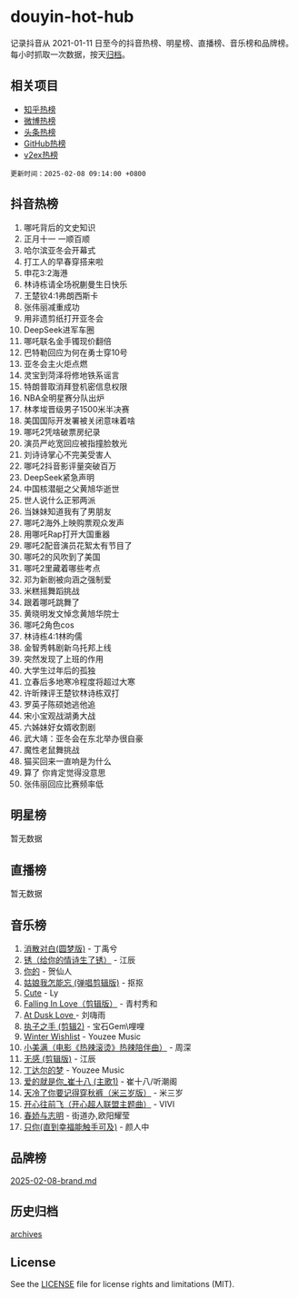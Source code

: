 # douyin-hot-hub

记录抖音从 2021-01-11 日至今的抖音热榜、明星榜、直播榜、音乐榜和品牌榜。每小时抓取一次数据，按天[归档](archives)。

## 相关项目

- [知乎热榜](https://github.com/lonnyzhang423/zhihu-hot-hub)
- [微博热榜](https://github.com/lonnyzhang423/weibo-hot-hub)
- [头条热榜](https://github.com/lonnyzhang423/toutiao-hot-hub)
- [GitHub热榜](https://github.com/lonnyzhang423/github-hot-hub)
- [v2ex热榜](https://github.com/lonnyzhang423/v2ex-hot-hub)


`更新时间：2025-02-08 09:14:00 +0800`

## 抖音热榜

1. 哪吒背后的文史知识
1. 正月十一 一顺百顺
1. 哈尔滨亚冬会开幕式
1. 打工人的早春穿搭来啦
1. 申花3:2海港
1. 林诗栋请全场祝蒯曼生日快乐
1. 王楚钦4:1弗朗西斯卡
1. 张伟丽减重成功
1. 用非遗剪纸打开亚冬会
1. DeepSeek进军车圈
1. 哪吒联名金手镯现价翻倍
1. 巴特勒回应为何在勇士穿10号
1. 亚冬会主火炬点燃
1. 灵宝到菏泽将修地铁系谣言
1. 特朗普取消拜登机密信息权限
1. NBA全明星赛分队出炉
1. 林孝埈晋级男子1500米半决赛
1. 美国国际开发署被关闭意味着啥
1. 哪吒2凭啥破票房纪录
1. 演员严屹宽回应被指撞脸敖光
1. 刘诗诗掌心不完美受害人
1. 哪吒2抖音影评量突破百万
1. DeepSeek紧急声明
1. 中国核潜艇之父黄旭华逝世
1. 世人说什么正邪两派
1. 当妹妹知道我有了男朋友
1. 哪吒2海外上映购票观众发声
1. 用哪吒Rap打开大国重器
1. 哪吒2配音演员花絮太有节目了
1. 哪吒2的风吹到了美国
1. 哪吒2里藏着哪些考点
1. 邓为新剧被向涵之强制爱
1. 米糕摇舞蹈挑战
1. 跟着哪吒跳舞了
1. 黄晓明发文悼念黄旭华院士
1. 哪吒2角色cos
1. 林诗栋4:1林昀儒
1. 金智秀韩剧新乌托邦上线
1. 突然发现了上班的作用
1. 大学生过年后的孤独
1. 立春后多地寒冷程度将超过大寒
1. 许昕辣评王楚钦林诗栋双打
1. 罗英子陈硕她逃他追
1. 宋小宝观战湖勇大战
1. 六姊妹好女婿收割剧
1. 武大靖：亚冬会在东北举办很自豪
1. 魔性老鼠舞挑战
1. 猫买回来一直响是为什么
1. 算了 你肯定觉得没意思
1. 张伟丽回应比赛频率低

## 明星榜

暂无数据

## 直播榜

暂无数据

## 音乐榜

1. [消散对白(圆梦版)](https://sf5-hl-cdn-tos.douyinstatic.com/obj/tos-cn-ve-2774/og4jB5I5IizzoZVAAAzWgBMAsMDWoArfwBOiFs) - 丁禹兮
1. [锈（给你的情诗生了锈）](https://sf5-hl-cdn-tos.douyinstatic.com/obj/tos-cn-ve-2774/o8a1PBtVqIYbPEGK6e5A4egedVMdm3fCIz6bbE) - 江辰
1. [你的](https://sf6-cdn-tos.douyinstatic.com/obj/tos-cn-ve-2774/oYuIeKf42jB7sEV6B2upMdpYAgfrQWj0FeRegh) - 贺仙人
1. [姑娘我怎能忘 (弹唱剪辑版)](https://sf5-hl-cdn-tos.douyinstatic.com/obj/tos-cn-ve-2774/okamwrBGEMz6illuEofAsMV4yzF5tVWbBiA5AI) - 抠抠
1. [Cute](https://sf5-hl-cdn-tos.douyinstatic.com/obj/tos-cn-ve-2774/o4IbIzHWKAAB4wsS5qMBRiiAlEBGTpQRNfFvuo) - Ly
1. [Falling In Love（剪辑版）](https://sf5-hl-cdn-tos.douyinstatic.com/obj/tos-cn-ve-2774/o8ajpA8zzgBPahbBIO8AcKGBLJezFCRd1wfP9f) - 青村秀和
1. [ At Dusk  Love ](https://sf5-hl-cdn-tos.douyinstatic.com/obj/tos-cn-ve-2774/o8CrpCf5CaYgI4ZrtQgMQAFEfuGqNnRSDQAPBc) - 刘嗨雨
1. [执子之手 (剪辑2)](https://sf5-hl-cdn-tos.douyinstatic.com/obj/tos-cn-ve-2774/oUoZLQjCc31XzqsBnBQUNgeKtYPBcgbFDwtfcu) - 宝石Gem\哩哩
1. [Winter Wishlist](https://sf5-hl-cdn-tos.douyinstatic.com/obj/tos-cn-ve-2774/oIIgUOeamCFCVAzxN6MFRLIBlLGpUqQxeeHrLE) - Youzee Music
1. [小美满（电影《热辣滚烫》热辣陪伴曲）](https://sf5-hl-cdn-tos.douyinstatic.com/obj/tos-cn-ve-2774/o0GAn2lSgfZIDUgtevCGDQYnFg4CwnrBaxbTZL) - 周深
1. [无感 (剪辑版)](https://sf5-hl-cdn-tos.douyinstatic.com/obj/tos-cn-ve-2774/o0eIsUzJBDlQaQFC5OFlgbMEZC1TFYBftOBn6p) - 江辰
1. [丁达尔的梦](https://sf5-hl-cdn-tos.douyinstatic.com/obj/tos-cn-ve-2774/oMU3WirUZBVQkAC9ccG5P2IQirziZM2RTInUY) - Youzee Music
1. [爱的就是你_崔十八 (主歌1)](https://sf3-cdn-tos.douyinstatic.com/obj/tos-cn-ve-2774/oI5BO5DhFZ6UTcNCnZaOCBLtZ7WIMQGfgnXf5E) - 崔十八/听潮阁
1. [天冷了你要记得穿秋裤（米三岁版）](https://sf5-hl-cdn-tos.douyinstatic.com/obj/tos-cn-ve-2774/oQlIwVIDWiZ6BQilAorS7MA0AgCkQDvcZAdm1) - 米三岁
1. [开心往前飞（开心超人联盟主题曲）](https://sf5-hl-cdn-tos.douyinstatic.com/obj/tos-cn-ve-2774/9d8fb7c82cf1421fb93a9fe925275e0a) - VIVI
1. [春娇与志明](https://sf5-hl-cdn-tos.douyinstatic.com/obj/tos-cn-ve-2774/e530d8fceb7044b39707d7f9ff54add1) - 街道办,欧阳耀莹
1. [只你(直到幸福能触手可及)](https://sf5-hl-cdn-tos.douyinstatic.com/obj/tos-cn-ve-2774/o0lBkRDzFTeaVSUz3ZZSCBVtZ5DIMQGfgmEAuE) - 颜人中

## 品牌榜

[2025-02-08-brand.md](archives/2025-02-08-brand.md)

## 历史归档

[archives](archives)

## License

See the [LICENSE](LICENSE) file for license rights and limitations (MIT).
